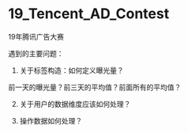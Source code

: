 # 19_Tencent_AD_Contest
19年腾讯广告大赛

遇到的主要问题：

1. 关于标签构造：如何定义曝光量？

前一天的曝光量？前三天的平均值？前面所有的平均值？

2. 关于用户的数据维度应该如何处理？

3. 操作数据如何处理？